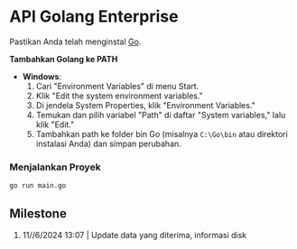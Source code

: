 # API Golang Enterprise

Pastikan Anda telah menginstal [Go](https://golang.org/dl/).

**Tambahkan Golang ke PATH**  
   - **Windows**:  
     1. Cari "Environment Variables" di menu Start.
     2. Klik "Edit the system environment variables."
     3. Di jendela System Properties, klik "Environment Variables."
     4. Temukan dan pilih variabel "Path" di daftar "System variables," lalu klik "Edit."
     5. Tambahkan path ke folder bin Go (misalnya `C:\Go\bin` atau direktori instalasi Anda) dan simpan perubahan.


### Menjalankan Proyek
```
go run main.go
```

## Milestone
1. 11//6/2024 13:07 | Update data yang diterima, informasi disk